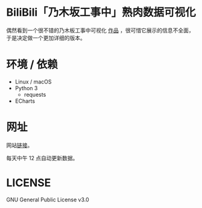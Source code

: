 # BiliBili「乃木坂工事中」熟肉数据可视化

偶然看到一个很不错的乃木板工事中可视化 [作品](https://github.com/DesertsX/nogizaka-under-construction-dataviz) ，很可惜它展示的信息不全面，于是决定做一个更加详细的版本。

# 环境 / 依赖

* Linux / macOS
* Python 3
  * requests
* ECharts

# 网址

网站[链接](https://kasen96.github.io/Nogizaka-Under-Construction-BiliBili-Info-Visualization/)。

每天中午 12 点自动更新数据。

# LICENSE

GNU General Public License v3.0
